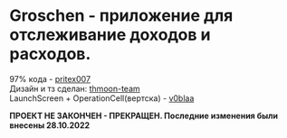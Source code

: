 # Groschen - приложение для отслеживание доходов и расходов.
97% кода - [pritex007](https://github.com/Pritex007)  
Дизайн и тз сделан: [thmoon-team](https://github.com/thmoon-team)  
LaunchScreen + OperationCell(вертска) - [v0blaa](https://github.com/v0blaa)  

**ПРОЕКТ НЕ ЗАКОНЧЕН - ПРЕКРАЩЕН. Последние изменения были внесены 28.10.2022**
